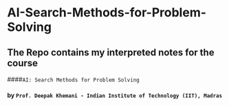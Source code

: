 # AI-Search-Methods-for-Problem-Solving

## The Repo contains my interpreted notes for the course 
####```AI: Search Methods for Problem Solving``` 
#### by ```Prof. Deepak Khemani - Indian Institute of Technology (IIT), Madras```
